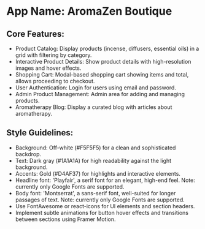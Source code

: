 # **App Name**: AromaZen Boutique

## Core Features:

- Product Catalog: Display products (incense, diffusers, essential oils) in a grid with filtering by category.
- Interactive Product Details: Show product details with high-resolution images and hover effects.
- Shopping Cart: Modal-based shopping cart showing items and total, allows proceeding to checkout.
- User Authentication: Login for users using email and password.
- Admin Product Management: Admin area for adding and managing products.
- Aromatherapy Blog: Display a curated blog with articles about aromatherapy.

## Style Guidelines:

- Background: Off-white (#F5F5F5) for a clean and sophisticated backdrop.
- Text: Dark gray (#1A1A1A) for high readability against the light background.
- Accents: Gold (#D4AF37) for highlights and interactive elements.
- Headline font: 'Playfair', a serif font for an elegant, high-end feel. Note: currently only Google Fonts are supported.
- Body font: 'Montserrat', a sans-serif font, well-suited for longer passages of text. Note: currently only Google Fonts are supported.
- Use FontAwesome or react-icons for UI elements and section headers.
- Implement subtle animations for button hover effects and transitions between sections using Framer Motion.